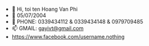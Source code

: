 - 👋 Hi, toi ten Hoang Van Phi
- 👀 05/07/2004
- 🌱 PHONE: 0339434112 & 0339434148 & 0979709485
- 📫 GMAIL: gayivt@gmail.com
- https://www.facebook.com/username.nothing
<!---
Phi574/Phi574 is a ✨ special ✨ repository because its `README.md` (this file) appears on your GitHub profile.
You can click the Preview link to take a look at your changes.
--->
